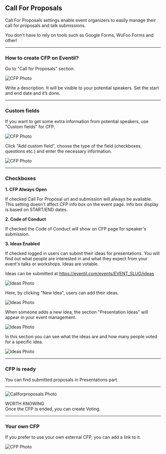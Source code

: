 ## Call For Proposals

Call For Proposals settings enable event organizers to easily manage their call for proposals and talk submissions.

You don't have to rely on tools such as Google Forms, WuFoo Forms and other!

---

### How to create CFP on Eventil?

Go to "Call for Proposals" section.

![CFP Photo](/images/cfp-settings.svg)

Write a description. It will be visible to your potential speakers. Set the start and end date and it’s done.

---

### Custom fields
If you want to get some extra information from potential speakers, use "Custom fields" for CFP.

![CFP Photo](/images/cpf2.svg)

Click "Add custom field", choose the type of the field (checkboxes, questions etc.) and enter the necessary information.

![CFP Photo](/images/cfp3.svg)

---

### Checkboxes

**1. CFP Always Open**

If checked Call For Proposal url and submission will always be available. This setting doesn't affect CFP info box on the event page. Info box display is based on START/END dates.

**2. Code of Conduct**

If checked the Code of Conduct will show on CFP page for speaker's submission.

**3. Ideas Enabled**

If checked logged in users can submit their ideas for presentations. You will find out what people are interested in and what they expect from your event's talks or workshops. Ideas are votable.

Ideas can be submitted at https://eventil.com/events/EVENT_SLUG/ideas

![Ideas Photo](/images/ideas1.svg)

Here, by clicking "New Idea", users can add their ideas.

![Ideas Photo](/images/ideas2.svg)

When someone adds a new idea, the section "Presentation Ideas" will appear in your event management.

![Ideas Photo](/images/ideas3.svg)

In this section you can see what the ideas are and how many people voted for a specific idea.

![Ideas Photo](/images/pres-ideas.svg)

---

### CFP is ready

You can find submitted proposals in Presentations part.

---

![Callforproposals Photo](/images/cpv.svg)

<article class="message is-warning">
  <div class="message-header">
    WORTH KNOWING
  </div>
  <div class="message-body">
    Once the CFP is ended, you can create Voting.
  </div>
</article>

---

### Your own CFP

If you prefer to use your own external CFP, you can add a link to it.

![CFP Photo](/images/cfp4.svg)
